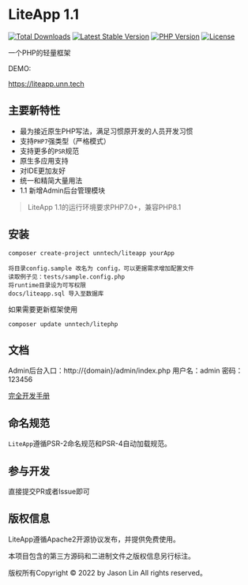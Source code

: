 
LiteApp 1.1
===============

[![Total Downloads](https://poser.pugx.org/unntech/liteapp/downloads)](https://packagist.org/packages/unntech/liteapp)
[![Latest Stable Version](https://poser.pugx.org/unntech/liteapp/v/stable)](https://packagist.org/packages/unntech/liteapp)
[![PHP Version](https://img.shields.io/badge/php-%3E%3D7.0-8892BF.svg)](http://www.php.net/)
[![License](https://poser.pugx.org/unntech/liteapp/license)](https://packagist.org/packages/unntech/liteapp)

一个PHP的轻量框架

DEMO:

https://liteapp.unn.tech


## 主要新特性
* 最为接近原生PHP写法，满足习惯原开发的人员开发习惯
* 支持`PHP7`强类型（严格模式）
* 支持更多的`PSR`规范
* 原生多应用支持
* 对IDE更加友好
* 统一和精简大量用法
* 1.1 新增Admin后台管理模块


> LiteApp 1.1的运行环境要求PHP7.0+，兼容PHP8.1

## 安装

~~~
composer create-project unntech/liteapp yourApp
~~~

~~~
将目录config.sample 改名为 config，可以更据需求增加配置文件
读取例子见：tests/sample.config.php
将runtime目录设为可写权限
docs/liteapp.sql 导入至数据库
~~~

如果需要更新框架使用
~~~
composer update unntech/litephp
~~~

## 文档
Admin后台入口：http://{domain}/admin/index.php
用户名：admin 密码：123456

[完全开发手册](#)

## 命名规范

`LiteApp`遵循PSR-2命名规范和PSR-4自动加载规范。

## 参与开发

直接提交PR或者Issue即可

## 版权信息

LiteApp遵循Apache2开源协议发布，并提供免费使用。

本项目包含的第三方源码和二进制文件之版权信息另行标注。

版权所有Copyright © 2022 by Jason Lin All rights reserved。

